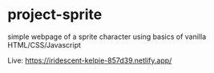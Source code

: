 # project-sprite

simple webpage of a sprite character using basics of vanilla HTML/CSS/Javascript

Live: https://iridescent-kelpie-857d39.netlify.app/
